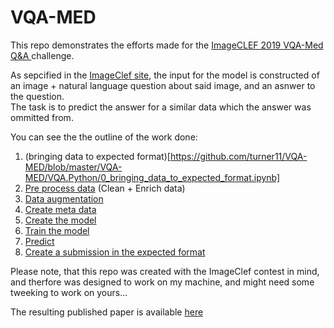 # VQA-MED

This repo demonstrates the efforts made for the [ImageCLEF 2019 VQA-Med Q&A
](https://www.crowdai.org/challenges/imageclef-2019-vqa-med)  challenge.

As sepcified in the [ImageClef site](https://www.imageclef.org/2019/medical/vqa), the input for the model is constructed of an image + natural language question about said image, and an asnwer to the question.  
The task is to predict the answer for a similar data which the answer was ommitted from.  

You can see the the outline of the work done:  
1. (bringing data to expected format)[https://github.com/turner11/VQA-MED/blob/master/VQA-MED/VQA.Python/0_bringing_data_to_expected_format.ipynb]  
2. [Pre process data](https://github.com/turner11/VQA-MED/blob/master/VQA-MED/VQA.Python/1_pre_process_data.ipynb) (Clean + Enrich data)
3. [Data augmentation](https://github.com/turner11/VQA-MED/blob/master/VQA-MED/VQA.Python/1.5_data_augmentation.ipynb)
4. [Create meta data](https://github.com/turner11/VQA-MED/blob/master/VQA-MED/VQA.Python/2_create_meta_data.ipynb)
5. [Create the model](https://github.com/turner11/VQA-MED/blob/master/VQA-MED/VQA.Python/3_creating_model.ipynb)
6. [Train the model](https://github.com/turner11/VQA-MED/blob/master/VQA-MED/VQA.Python/4_training_model.ipynb)
7. [Predict](https://github.com/turner11/VQA-MED/blob/master/VQA-MED/VQA.Python/5_predicting.ipynb)
8. [Create a submission in the expected format](https://github.com/turner11/VQA-MED/blob/master/VQA-MED/VQA.Python/6_create_submission.ipynb)

Please note, that this repo was created with the ImageClef contest in mind, and therfore was designed to work on my machine, and might need some tweeking to work on yours...

The resulting published paper is available [here](http://ceur-ws.org/Vol-2380/paper_116.pdf)


